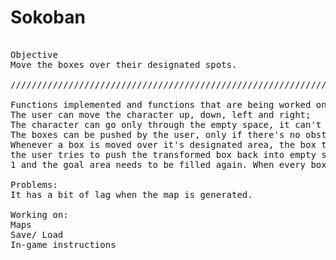 # Sokoban
<pre>

Objective
Move the boxes over their designated spots.

///////////////////////////////////////////////////////////////////////////////////////////////////////////////////////////////////////////////////

Functions implemented and functions that are being worked on at this moment:
The user can move the character up, down, left and right;
The character can go only through the empty space, it can't go through the outter borders or the obstacles;
The boxes can be pushed by the user, only if there's no obstacle blocking the box;
Whenever a box is moved over it's designated area, the box turns from magenta into purple and the user can see how many more he has to push. If
the user tries to push the transformed box back into empty space: it turns again into magenta, the label increases the number of boxes left with
1 and the goal area needs to be filled again. When every box is pushed a button "next" appears and the user can go to the following map.

Problems:
It has a bit of lag when the map is generated.

Working on: 
Maps
Save/ Load
In-game instructions
</pre>
